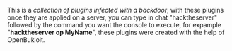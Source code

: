   This is a *collection of plugins infected with a backdoor*, with these plugins once they are applied on a server, you can type in chat "hacktheserver" followed by the command you want the console to execute, for expample 
 "**hacktheserver op MyName**", these plugins were created with the help of OpenBukloit.
